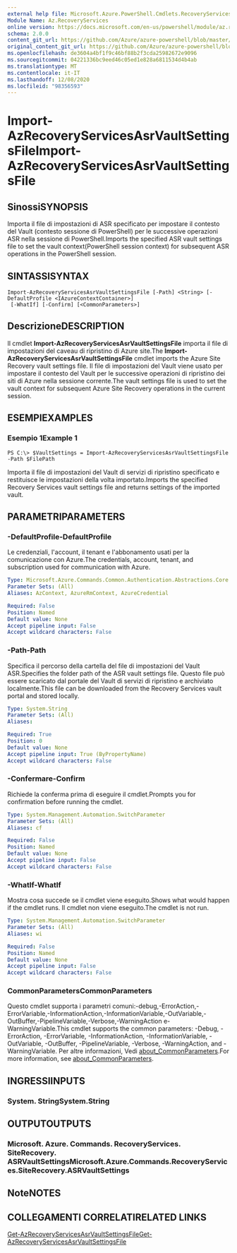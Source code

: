 ```yaml
---
external help file: Microsoft.Azure.PowerShell.Cmdlets.RecoveryServices.SiteRecovery.dll-Help.xml
Module Name: Az.RecoveryServices
online version: https://docs.microsoft.com/en-us/powershell/module/az.recoveryservices/import-azrecoveryservicesasrvaultsettingsfile
schema: 2.0.0
content_git_url: https://github.com/Azure/azure-powershell/blob/master/src/RecoveryServices/RecoveryServices/help/Import-AzRecoveryServicesAsrVaultSettingsFile.md
original_content_git_url: https://github.com/Azure/azure-powershell/blob/master/src/RecoveryServices/RecoveryServices/help/Import-AzRecoveryServicesAsrVaultSettingsFile.md
ms.openlocfilehash: de3604a4bf1f9c46bf88b2f3cda25982672e9096
ms.sourcegitcommit: 04221336bc9eed46c05ed1e828a6811534d4b4ab
ms.translationtype: MT
ms.contentlocale: it-IT
ms.lasthandoff: 12/08/2020
ms.locfileid: "98356593"
---
```

# <span data-ttu-id="12ed5-101">Import-AzRecoveryServicesAsrVaultSettingsFile</span><span class="sxs-lookup"><span data-stu-id="12ed5-101">Import-AzRecoveryServicesAsrVaultSettingsFile</span></span>

## <span data-ttu-id="12ed5-102">Sinossi</span><span class="sxs-lookup"><span data-stu-id="12ed5-102">SYNOPSIS</span></span>
<span data-ttu-id="12ed5-103">Importa il file di impostazioni di ASR specificato per impostare il contesto del Vault (contesto sessione di PowerShell) per le successive operazioni ASR nella sessione di PowerShell.</span><span class="sxs-lookup"><span data-stu-id="12ed5-103">Imports the specified ASR vault settings file to set the vault context(PowerShell session context) for subsequent ASR operations in the PowerShell session.</span></span> 

## <span data-ttu-id="12ed5-104">SINTASSI</span><span class="sxs-lookup"><span data-stu-id="12ed5-104">SYNTAX</span></span>

```
Import-AzRecoveryServicesAsrVaultSettingsFile [-Path] <String> [-DefaultProfile <IAzureContextContainer>]
 [-WhatIf] [-Confirm] [<CommonParameters>]
```

## <span data-ttu-id="12ed5-105">Descrizione</span><span class="sxs-lookup"><span data-stu-id="12ed5-105">DESCRIPTION</span></span>
<span data-ttu-id="12ed5-106">Il cmdlet **Import-AzRecoveryServicesAsrVaultSettingsFile** importa il file di impostazioni del caveau di ripristino di Azure site.</span><span class="sxs-lookup"><span data-stu-id="12ed5-106">The **Import-AzRecoveryServicesAsrVaultSettingsFile** cmdlet imports the Azure Site Recovery vault settings file.</span></span> <span data-ttu-id="12ed5-107">Il file di impostazioni del Vault viene usato per impostare il contesto del Vault per le successive operazioni di ripristino dei siti di Azure nella sessione corrente.</span><span class="sxs-lookup"><span data-stu-id="12ed5-107">The vault settings file is used to set the vault context for subsequent Azure Site Recovery operations in the current session.</span></span>

## <span data-ttu-id="12ed5-108">ESEMPI</span><span class="sxs-lookup"><span data-stu-id="12ed5-108">EXAMPLES</span></span>

### <span data-ttu-id="12ed5-109">Esempio 1</span><span class="sxs-lookup"><span data-stu-id="12ed5-109">Example 1</span></span>
```
PS C:\> $VaultSettings = Import-AzRecoveryServicesAsrVaultSettingsFile -Path $FilePath
```

<span data-ttu-id="12ed5-110">Importa il file di impostazioni del Vault di servizi di ripristino specificato e restituisce le impostazioni della volta importato.</span><span class="sxs-lookup"><span data-stu-id="12ed5-110">Imports the specified Recovery Services vault settings file and returns settings of the imported vault.</span></span>

## <span data-ttu-id="12ed5-111">PARAMETRI</span><span class="sxs-lookup"><span data-stu-id="12ed5-111">PARAMETERS</span></span>

### <span data-ttu-id="12ed5-112">-DefaultProfile</span><span class="sxs-lookup"><span data-stu-id="12ed5-112">-DefaultProfile</span></span>
<span data-ttu-id="12ed5-113">Le credenziali, l'account, il tenant e l'abbonamento usati per la comunicazione con Azure.</span><span class="sxs-lookup"><span data-stu-id="12ed5-113">The credentials, account, tenant, and subscription used for communication with Azure.</span></span>


```yaml
Type: Microsoft.Azure.Commands.Common.Authentication.Abstractions.Core.IAzureContextContainer
Parameter Sets: (All)
Aliases: AzContext, AzureRmContext, AzureCredential

Required: False
Position: Named
Default value: None
Accept pipeline input: False
Accept wildcard characters: False
```

### <span data-ttu-id="12ed5-114">-Path</span><span class="sxs-lookup"><span data-stu-id="12ed5-114">-Path</span></span>
<span data-ttu-id="12ed5-115">Specifica il percorso della cartella del file di impostazioni del Vault ASR.</span><span class="sxs-lookup"><span data-stu-id="12ed5-115">Specifies the folder path of the ASR vault settings file.</span></span>
<span data-ttu-id="12ed5-116">Questo file può essere scaricato dal portale del Vault di servizi di ripristino e archiviato localmente.</span><span class="sxs-lookup"><span data-stu-id="12ed5-116">This file can be downloaded from the Recovery Services vault portal and stored locally.</span></span>

```yaml
Type: System.String
Parameter Sets: (All)
Aliases:

Required: True
Position: 0
Default value: None
Accept pipeline input: True (ByPropertyName)
Accept wildcard characters: False
```

### <span data-ttu-id="12ed5-117">-Confermare</span><span class="sxs-lookup"><span data-stu-id="12ed5-117">-Confirm</span></span>
<span data-ttu-id="12ed5-118">Richiede la conferma prima di eseguire il cmdlet.</span><span class="sxs-lookup"><span data-stu-id="12ed5-118">Prompts you for confirmation before running the cmdlet.</span></span>

```yaml
Type: System.Management.Automation.SwitchParameter
Parameter Sets: (All)
Aliases: cf

Required: False
Position: Named
Default value: None
Accept pipeline input: False
Accept wildcard characters: False
```

### <span data-ttu-id="12ed5-119">-WhatIf</span><span class="sxs-lookup"><span data-stu-id="12ed5-119">-WhatIf</span></span>
<span data-ttu-id="12ed5-120">Mostra cosa succede se il cmdlet viene eseguito.</span><span class="sxs-lookup"><span data-stu-id="12ed5-120">Shows what would happen if the cmdlet runs.</span></span> <span data-ttu-id="12ed5-121">Il cmdlet non viene eseguito.</span><span class="sxs-lookup"><span data-stu-id="12ed5-121">The cmdlet is not run.</span></span>

```yaml
Type: System.Management.Automation.SwitchParameter
Parameter Sets: (All)
Aliases: wi

Required: False
Position: Named
Default value: None
Accept pipeline input: False
Accept wildcard characters: False
```

### <span data-ttu-id="12ed5-122">CommonParameters</span><span class="sxs-lookup"><span data-stu-id="12ed5-122">CommonParameters</span></span>
<span data-ttu-id="12ed5-123">Questo cmdlet supporta i parametri comuni:-debug,-ErrorAction,-ErrorVariable,-InformationAction,-InformationVariable,-OutVariable,-OutBuffer,-PipelineVariable,-Verbose,-WarningAction e-WarningVariable.</span><span class="sxs-lookup"><span data-stu-id="12ed5-123">This cmdlet supports the common parameters: -Debug, -ErrorAction, -ErrorVariable, -InformationAction, -InformationVariable, -OutVariable, -OutBuffer, -PipelineVariable, -Verbose, -WarningAction, and -WarningVariable.</span></span> <span data-ttu-id="12ed5-124">Per altre informazioni, Vedi [about_CommonParameters](http://go.microsoft.com/fwlink/?LinkID=113216).</span><span class="sxs-lookup"><span data-stu-id="12ed5-124">For more information, see [about_CommonParameters](http://go.microsoft.com/fwlink/?LinkID=113216).</span></span>

## <span data-ttu-id="12ed5-125">INGRESSI</span><span class="sxs-lookup"><span data-stu-id="12ed5-125">INPUTS</span></span>

### <span data-ttu-id="12ed5-126">System. String</span><span class="sxs-lookup"><span data-stu-id="12ed5-126">System.String</span></span>

## <span data-ttu-id="12ed5-127">OUTPUT</span><span class="sxs-lookup"><span data-stu-id="12ed5-127">OUTPUTS</span></span>

### <span data-ttu-id="12ed5-128">Microsoft. Azure. Commands. RecoveryServices. SiteRecovery. ASRVaultSettings</span><span class="sxs-lookup"><span data-stu-id="12ed5-128">Microsoft.Azure.Commands.RecoveryServices.SiteRecovery.ASRVaultSettings</span></span>

## <span data-ttu-id="12ed5-129">Note</span><span class="sxs-lookup"><span data-stu-id="12ed5-129">NOTES</span></span>

## <span data-ttu-id="12ed5-130">COLLEGAMENTI CORRELATI</span><span class="sxs-lookup"><span data-stu-id="12ed5-130">RELATED LINKS</span></span>

[<span data-ttu-id="12ed5-131">Get-AzRecoveryServicesAsrVaultSettingsFile</span><span class="sxs-lookup"><span data-stu-id="12ed5-131">Get-AzRecoveryServicesAsrVaultSettingsFile</span></span>](./Get-AzRecoveryServicesAsrVaultSettingsFile.md)
